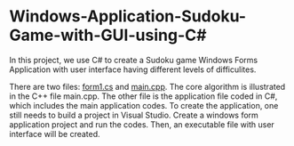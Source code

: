 # Windows-Application-Sudoku-Game-with-GUI-using-C#

In this project, we use C# to create a Sudoku game Windows Forms Application with user interface having different levels of difficulites. 

There are two files: [form1.cs](https://github.com/Yajingleo/Windows-Application-Sudoku-Game-with-GUI-using-C-/blob/master/Form1.cs) and [main.cpp](https://github.com/Yajingleo/Windows-Application-Sudoku-Game-with-GUI-using-C-/blob/master/main.cpp). The core algorithm is illustrated in the C++ file main.cpp. The other file is the application file coded in C#, which includes the main application codes. To create the application, one still needs to build a project in Visual Studio. Create a windows form application project and run the codes. Then, an executable file with user interface will be created. 
